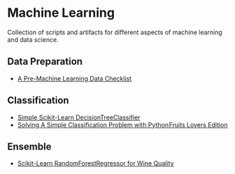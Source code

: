 # Machine Learning
Collection of scripts and artifacts for different aspects of machine learning and data science.

## Data Preparation
- [A Pre-Machine Learning Data Checklist](data-preparation/a-pre-ml-checklist.md)

## Classification
- [Simple Scikit-Learn DecisionTreeClassifier](classification/simple-sklearn-decision-tree-classifier.py)
- [Solving A Simple Classification Problem with Python Fruits Lovers Edition](Solving-A-Simple-Classification-Problem-with-Python—Fruits-Lovers-Edition.ipynb)

## Ensemble
- [Scikit-Learn RandomForestRegressor for Wine Quality](ensemble/sklearn-random-forest-regressor-wine-quality.py)
